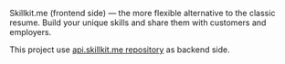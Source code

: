 Skillkit.me (frontend side) — the more flexible alternative to the classic resume.
Build your unique skills and share them with customers and employers.

This project use [api.skillkit.me repository](https://github.com/dmitrydrynov/api.skillkit.me) as backend side. 
